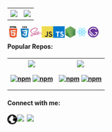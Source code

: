 <!-- This is definitely not markdown, but markdown isn't great for formatting -->

<table>
<tr>
<th> <img src='https://github-readme-stats.vercel.app/api?username=nick-mazuk&hide=contribs&count_private=true&show_icons=true&hide_title=true&layout=compact&hide_border=true'> </th>
<th> <img src='https://github-readme-stats.vercel.app/api/top-langs/?username=nick-mazuk&hide=java&layout=compact&hide_border=true'> </th>
</tr>
</table>

<img align='left' alt="HTML5" width="26px" src="https://raw.githubusercontent.com/github/explore/80688e429a7d4ef2fca1e82350fe8e3517d3494d/topics/html/html.png">
<img align='left' alt="CSS3" width="26px" src="https://raw.githubusercontent.com/github/explore/80688e429a7d4ef2fca1e82350fe8e3517d3494d/topics/css/css.png">
<img align='left' alt="Sass" width="26px" src="https://raw.githubusercontent.com/github/explore/80688e429a7d4ef2fca1e82350fe8e3517d3494d/topics/sass/sass.png">
<img align='left' alt="JavaScript" width="26px" src="https://raw.githubusercontent.com/github/explore/80688e429a7d4ef2fca1e82350fe8e3517d3494d/topics/javascript/javascript.png">
<img align='left' alt="TypeScript" width="26px" src="https://raw.githubusercontent.com/github/explore/80688e429a7d4ef2fca1e82350fe8e3517d3494d/topics/typescript/typescript.png">
<img align='left' alt="Node.js" width="26px" src="https://raw.githubusercontent.com/github/explore/80688e429a7d4ef2fca1e82350fe8e3517d3494d/topics/nodejs/nodejs.png">
<img align='left' alt="React" width="26px" src="https://raw.githubusercontent.com/github/explore/80688e429a7d4ef2fca1e82350fe8e3517d3494d/topics/react/react.png">
<img align='left' alt="Gatsby" width="26px" src="https://raw.githubusercontent.com/github/explore/e94815998e4e0713912fed477a1f346ec04c3da2/topics/gatsby/gatsby.png">

<br />

#### Popular Repos:

<table>
<tr>
<th>

<img src='https://github-readme-stats.vercel.app/api/pin/?username=nick-mazuk&repo=balanced-text&hide_border=true'>

[![npm](https://img.shields.io/npm/v/balanced-text.svg?style=flat-square)](https://www.npmjs.com/package/balanced-text)
[![npm](https://img.shields.io/npm/dm/balanced-text.svg?style=flat-square)](https://www.npmjs.com/package/balanced-text)

</th>
<th> 

<img src='https://github-readme-stats.vercel.app/api/pin/?username=nick-mazuk&repo=lightening-css&hide_border=true'>

[![npm](https://img.shields.io/npm/v/lightening-css.svg?style=flat-square)](https://www.npmjs.com/package/lightening-css)
[![npm](https://img.shields.io/npm/dm/lightening-css.svg?style=flat-square)](https://www.npmjs.com/package/lightening-css)

 </th>
</tr>
</table>

#### Connect with me:

[<img align="left" width="22px" src="https://raw.githubusercontent.com/iconic/open-iconic/master/svg/globe.svg" />][website]
[<img align="left" width="22px" src="https://cdn.jsdelivr.net/npm/simple-icons@v3/icons/youtube.svg" />][youtube]
[<img align="left" width="22px" src="https://cdn.jsdelivr.net/npm/simple-icons@v3/icons/facebook.svg" />][facebook]

[website]: https://nickmazuk.com
[facebook]: https://www.facebook.com/nicholas.mazuk.3
[youtube]: https://www.youtube.com/FinaleSuperuser?sub_confirmation=1